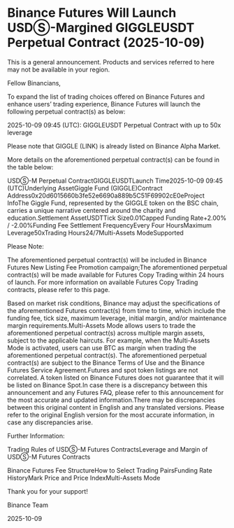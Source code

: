 # Binance Futures Will Launch USDⓈ-Margined GIGGLEUSDT Perpetual Contract (2025-10-09)

This is a general announcement. Products and services referred to here may not be available in your region.

Fellow Binancians,

To expand the list of trading choices offered on Binance Futures and enhance users’ trading experience, Binance Futures will launch the following perpetual contract(s) as below:

2025-10-09 09:45 (UTC): GIGGLEUSDT Perpetual Contract with up to 50x leverage

Please note that GIGGLE (LINK) is already listed on Binance Alpha Market.

More details on the aforementioned perpetual contract(s) can be found in the table below:  

USDⓈ-M Perpetual ContractGIGGLEUSDTLaunch Time2025-10-09 09:45 (UTC)Underlying AssetGiggle Fund (GIGGLE)Contract Address0x20d6015660b3fe52e6690a889b5C51F69902cE0eProject InfoThe Giggle Fund, represented by the GIGGLE token on the BSC chain, carries a unique narrative centered around the charity and education.Settlement AssetUSDTTick Size0.01Capped Funding Rate+2.00% / -2.00%Funding Fee Settlement FrequencyEvery Four HoursMaximum Leverage50xTrading Hours24/7Multi-Assets ModeSupported

Please Note:

The aforementioned perpetual contract(s) will be included in Binance Futures New Listing Fee Promotion campaign;The aforementioned perpetual contract(s) will be made available for Futures Copy Trading within 24 hours of launch. For more information on available Futures Copy Trading contracts, please refer to this page.

Based on market risk conditions, Binance may adjust the specifications of the aforementioned Futures contract(s) from time to time, which include the funding fee, tick size, maximum leverage, initial margin, and/or maintenance margin requirements.Multi-Assets Mode allows users to trade the aforementioned perpetual contract(s) across multiple margin assets, subject to the applicable haircuts. For example, when the Multi-Assets Mode is activated, users can use BTC as margin when trading the aforementioned perpetual contract(s). The aforementioned perpetual contract(s) are subject to the Binance Terms of Use and the Binance Futures Service Agreement.Futures and spot token listings are not correlated. A token listed on Binance Futures does not guarantee that it will be listed on Binance Spot.In case there is a discrepancy between this announcement and any Futures FAQ, please refer to this announcement for the most accurate and updated information.There may be discrepancies between this original content in English and any translated versions. Please refer to the original English version for the most accurate information, in case any discrepancies arise.

Further Information:

Trading Rules of USDⓈ-M Futures ContractsLeverage and Margin of USDⓈ-M Futures Contracts

Binance Futures Fee StructureHow to Select Trading PairsFunding Rate HistoryMark Price and Price IndexMulti-Assets Mode

Thank you for your support!

Binance Team

2025-10-09